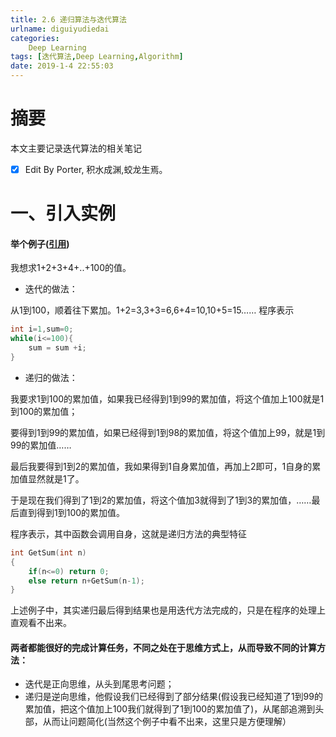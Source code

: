 ```yaml
---
title: 2.6 递归算法与迭代算法
urlname: diguiyudiedai
categories:      
    Deep Learning    
tags: [迭代算法,Deep Learning,Algorithm]
date: 2019-1-4 22:55:03
---
```


# 摘要

本文主要记录迭代算法的相关笔记

- [x] Edit By Porter, 积水成渊,蛟龙生焉。

<!-- more -->

# 一、引入实例

#### 举个例子([引用](https://www.cnblogs.com/xiaozhumaopao/p/4121372.html]))

我想求1+2+3+4+..+100的值。

- 迭代的做法：

从1到100，顺着往下累加。1+2=3,3+3=6,6+4=10,10+5=15……
程序表示

```C
int i=1,sum=0;
while(i<=100){
    sum = sum +i; 
}
```

- 递归的做法：

我要求1到100的累加值，如果我已经得到1到99的累加值，将这个值加上100就是1到100的累加值；

要得到1到99的累加值，如果已经得到1到98的累加值，将这个值加上99，就是1到99的累加值……

最后我要得到1到2的累加值，我如果得到1自身累加值，再加上2即可，1自身的累加值显然就是1了。

于是现在我们得到了1到2的累加值，将这个值加3就得到了1到3的累加值，……最后直到得到1到100的累加值。

程序表示，其中函数会调用自身，这就是递归方法的典型特征

```C
int GetSum(int n)
{
    if(n<=0) return 0;
    else return n+GetSum(n-1);
}
```

上述例子中，其实递归最后得到结果也是用迭代方法完成的，只是在程序的处理上直观看不出来。

####  两者都能很好的完成计算任务，不同之处在于思维方式上，从而导致不同的计算方法：

- 迭代是正向思维，从头到尾思考问题；
- 递归是逆向思维，他假设我们已经得到了部分结果(假设我已经知道了1到99的累加值，把这个值加上100我们就得到了1到100的累加值了)，从尾部追溯到头部，从而让问题简化(当然这个例子中看不出来，这里只是方便理解）




